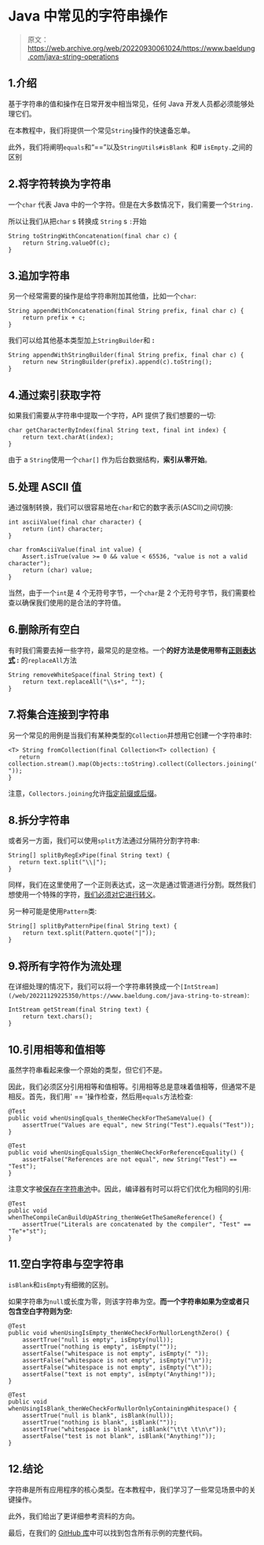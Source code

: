 # Java 中常见的字符串操作

> 原文：<https://web.archive.org/web/20220930061024/https://www.baeldung.com/java-string-operations>

## 1.介绍

基于字符串的值和操作在日常开发中相当常见，任何 Java 开发人员都必须能够处理它们。

在本教程中，我们将提供一个常见`String`操作的快速备忘单。

此外，我们将阐明`equals`和“==”以及`StringUtils#isBlank `和# `isEmpty.`之间的区别

## 2.将字符转换为字符串

一个`char` 代表 Java 中的一个字符。但是在大多数情况下，我们需要一个`String.`

所以让我们从把`char` s 转换成 `String` s `:`开始

```
String toStringWithConcatenation(final char c) {
    return String.valueOf(c);
}
```

## 3.追加字符串

另一个经常需要的操作是给字符串附加其他值，比如一个`char`:

```
String appendWithConcatenation(final String prefix, final char c) {
    return prefix + c;
}
```

我们可以给其他基本类型加上`StringBuilder`和 **:**

```
String appendWithStringBuilder(final String prefix, final char c) {
    return new StringBuilder(prefix).append(c).toString();
}
```

## 4.通过索引获取字符

如果我们需要从字符串中提取一个字符，API 提供了我们想要的一切:

```
char getCharacterByIndex(final String text, final int index) {
    return text.charAt(index);
}
```

由于 a `String`使用一个`char[]` 作为后台数据结构，**索引从零开始**。

## 5.处理 ASCII 值

通过强制转换，我们可以很容易地在`char`和它的数字表示(ASCII)之间切换:

```
int asciiValue(final char character) {
    return (int) character;
}

char fromAsciiValue(final int value) {
    Assert.isTrue(value >= 0 && value < 65536, "value is not a valid character");
    return (char) value;
}
```

当然，由于一个`int`是 4 个无符号字节，一个`char`是 2 个无符号字节，我们需要检查以确保我们使用的是合法的字符值。

## 6.删除所有空白

有时我们需要去掉一些字符，最常见的是空格。一个**的好方法是使用带有[正则表达式](/web/20221129225350/https://www.baeldung.com/regular-expressions-java) :** 的`replaceAll`方法

```
String removeWhiteSpace(final String text) {
    return text.replaceAll("\\s+", "");
}
```

## 7.将集合连接到字符串

另一个常见的用例是当我们有某种类型的`Collection`并想用它创建一个字符串时:

```
<T> String fromCollection(final Collection<T> collection) { 
   return collection.stream().map(Objects::toString).collect(Collectors.joining(", "));
}
```

注意，`Collectors.joining`允许[指定前缀或后缀](/web/20221129225350/https://www.baeldung.com/java-8-collectors)。

## 8.拆分字符串

或者另一方面，我们可以使用`split`方法通过分隔符分割字符串:

```
String[] splitByRegExPipe(final String text) {
   return text.split("\\|");
}
```

同样，我们在这里使用了一个正则表达式，这一次是通过管道进行分割。既然我们想使用一个特殊的字符，[我们必须对它进行转义](/web/20221129225350/https://www.baeldung.com/java-regexp-escape-char)。

另一种可能是使用`Pattern`类:

```
String[] splitByPatternPipe(final String text) {
    return text.split(Pattern.quote("|"));
}
```

## 9.将所有字符作为流处理

在详细处理的情况下，我们可以将一个字符串转换成一个`[IntStream](/web/20221129225350/https://www.baeldung.com/java-string-to-stream)`:

```
IntStream getStream(final String text) {
    return text.chars();
}
```

## 10.引用相等和值相等

虽然字符串看起来像一个原始的类型，但它们不是。

因此，我们必须区分引用相等和值相等。引用相等总是意味着值相等，但通常不是相反。首先，我们用' == '操作检查，然后用`equals`方法检查:

```
@Test
public void whenUsingEquals_thenWeCheckForTheSameValue() {
    assertTrue("Values are equal", new String("Test").equals("Test"));
}

@Test
public void whenUsingEqualsSign_thenWeCheckForReferenceEquality() {
    assertFalse("References are not equal", new String("Test") == "Test");
}
```

注意文字被[保存在字符串池](/web/20221129225350/https://www.baeldung.com/java-string-pool)中。因此，编译器有时可以将它们优化为相同的引用:

```
@Test
public void whenTheCompileCanBuildUpAString_thenWeGetTheSameReference() {
    assertTrue("Literals are concatenated by the compiler", "Test" == "Te"+"st");
}
```

## 11.空白字符串与空字符串

`isBlank`和`isEmpty`有细微的区别。

如果字符串为`null`或长度为零，则该字符串为空。**而一个字符串如果为空或者只包含空白字符则为空:**

```
@Test
public void whenUsingIsEmpty_thenWeCheckForNullorLengthZero() {
    assertTrue("null is empty", isEmpty(null));
    assertTrue("nothing is empty", isEmpty(""));
    assertFalse("whitespace is not empty", isEmpty(" "));
    assertFalse("whitespace is not empty", isEmpty("\n"));
    assertFalse("whitespace is not empty", isEmpty("\t"));
    assertFalse("text is not empty", isEmpty("Anything!"));
}

@Test
public void whenUsingIsBlank_thenWeCheckForNullorOnlyContainingWhitespace() {
    assertTrue("null is blank", isBlank(null));
    assertTrue("nothing is blank", isBlank(""));
    assertTrue("whitespace is blank", isBlank("\t\t \t\n\r"));
    assertFalse("test is not blank", isBlank("Anything!"));
}
```

## 12.结论

字符串是所有应用程序的核心类型。在本教程中，我们学习了一些常见场景中的关键操作。

此外，我们给出了更详细参考资料的方向。

最后，在我们的 [GitHub 库](https://web.archive.org/web/20221129225350/https://github.com/eugenp/tutorials/tree/master/core-java-modules/core-java-string-operations)中可以找到包含所有示例的完整代码。